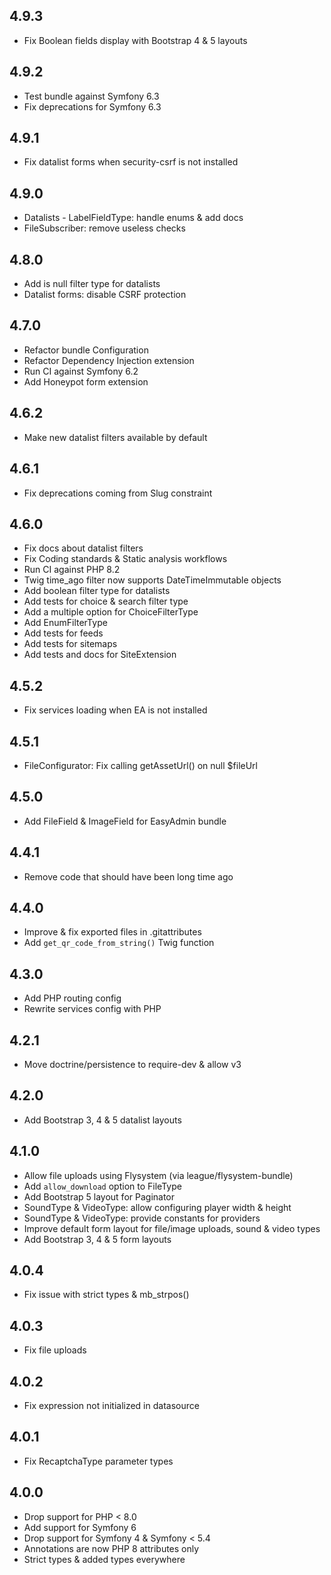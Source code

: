 4.9.3
-----

* Fix Boolean fields display with Bootstrap 4 & 5 layouts

4.9.2
-----

* Test bundle against Symfony 6.3
* Fix deprecations for Symfony 6.3

4.9.1
-----

* Fix datalist forms when security-csrf is not installed

4.9.0
-----

* Datalists - LabelFieldType: handle enums & add docs
* FileSubscriber: remove useless checks

4.8.0
-----

* Add is null filter type for datalists
* Datalist forms: disable CSRF protection

4.7.0
-----

* Refactor bundle Configuration
* Refactor Dependency Injection extension
* Run CI against Symfony 6.2
* Add Honeypot form extension

4.6.2
-----

* Make new datalist filters available by default

4.6.1
-----

* Fix deprecations coming from Slug constraint

4.6.0
-----

* Fix docs about datalist filters
* Fix Coding standards & Static analysis workflows
* Run CI against PHP 8.2
* Twig time_ago filter now supports DateTimeImmutable objects
* Add boolean filter type for datalists
* Add tests for choice & search filter type
* Add a multiple option for ChoiceFilterType
* Add EnumFilterType
* Add tests for feeds
* Add tests for sitemaps
* Add tests and docs for SiteExtension

4.5.2
-----

* Fix services loading when EA is not installed

4.5.1
-----

* FileConfigurator: Fix calling getAssetUrl() on null $fileUrl

4.5.0
-----

* Add FileField & ImageField for EasyAdmin bundle

4.4.1
-----

* Remove code that should have been long time ago

4.4.0
-----

* Improve & fix exported files in .gitattributes
* Add `get_qr_code_from_string()` Twig function

4.3.0
-----

* Add PHP routing config
* Rewrite services config with PHP

4.2.1
-----

* Move doctrine/persistence to require-dev & allow v3

4.2.0
-----

* Add Bootstrap 3, 4 & 5 datalist layouts

4.1.0
-----

* Allow file uploads using Flysystem (via league/flysystem-bundle)
* Add `allow_download` option to FileType
* Add Bootstrap 5 layout for Paginator
* SoundType & VideoType: allow configuring player width & height
* SoundType & VideoType: provide constants for providers
* Improve default form layout for file/image uploads, sound & video types
* Add Bootstrap 3, 4 & 5 form layouts

4.0.4
-----

* Fix issue with strict types & mb_strpos()

4.0.3
-----

* Fix file uploads

4.0.2
-----

* Fix expression not initialized in datasource

4.0.1
-----

* Fix RecaptchaType parameter types

4.0.0
-----

* Drop support for PHP < 8.0
* Add support for Symfony 6
* Drop support for Symfony 4 & Symfony < 5.4
* Annotations are now PHP 8 attributes only
* Strict types & added types everywhere
